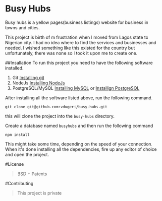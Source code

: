 # Busy Hubs
Busy hubs is a yellow pages(business listings) website for business in towns and cities.

This project is birth of m frustration when I moved from Lagos state to Nigerian city. I had no idea where to find the services and businesses and needed. I wished something like this existed for the country but unfortunately, there was none so I took it upon me to create one.



##Insallation
To run this project you need to have the following software installed.
1. Git [Installing git](https://git-scm.com/book/en/v2/Getting-Started-Installing-Git)
2. NodeJs [Installing NodeJs](https://nodejs.org/en/download/package-manager/)
3. PostgreSQL/MySQL [Installing MySQL](https://dev.mysql.com/doc/refman/5.7/en/windows-installation.html) or [Installign PostgreSQL](https://wiki.postgresql.org/wiki/Detailed_installation_guides)

After installing all the software listed above, run the following command.

``git clone git@github.com:vdugeri/busy-hubs.git``

this will clone the project into the `busy-hubs` directory.

Create a database named `busyhubs` and then run the following command

`npm install`

This might take some time, depending on the speed of your connection. When it's done installing all the dependencies, fire up any editor of choice and open the project.

#License
> BSD + Patents

#Contributing
> This project is private

